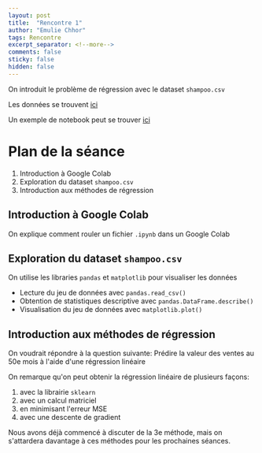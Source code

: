 ```yaml
---
layout: post
title:  "Rencontre 1"
author: "Emulie Chhor"
tags: Rencontre
excerpt_separator: <!--more-->
comments: false
sticky: false
hidden: false
---
```


On introduit le problème de régression avec le dataset `shampoo.csv`
<!--more-->

Les données se trouvent [ici](https://github.com/UdemAI/Code/blob/main/Datasets/shampoo.csv)

Un exemple de notebook peut se trouver [ici](https://github.com/UdemAI/Code/blob/main/Notebooks/Week1.ipynb)

# Plan de la séance

1. Introduction à Google Colab 
2. Exploration du dataset `shampoo.csv`
3. Introduction aux méthodes de régression

## Introduction à Google Colab

On explique comment rouler un fichier `.ipynb` dans un Google Colab

## Exploration du dataset `shampoo.csv`

On utilise les libraries `pandas` et `matplotlib` pour visualiser les 
données

- Lecture du jeu de données avec `pandas.read_csv()`
- Obtention de statistiques descriptive avec `pandas.DataFrame.describe()`
- Visualisation du jeu de données avec `matplotlib.plot()`

## Introduction aux méthodes de régression

On voudrait répondre à la question suivante: Prédire la valeur des ventes
au 50e mois à l'aide d'une régression linéaire

On remarque qu'on peut obtenir la régression linéaire de plusieurs façons: 
1. avec la librairie `sklearn`
2. avec un calcul matriciel
3. en minimisant l'erreur MSE
4. avec une descente de gradient

Nous avons déjà commencé à discuter de la 3e méthode, mais on s'attardera 
davantage à ces méthodes pour les prochaines séances.


